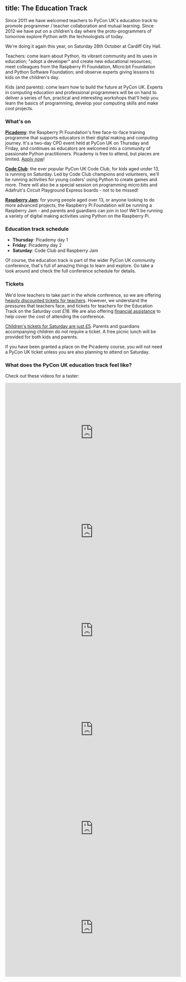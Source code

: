 title: The Education Track
---
Since 2011 we have welcomed teachers to PyCon UK's education track to promote
programmer / teacher collaboration and mutual learning. Since 2012 we have put
on a children's day where the proto-programmers of tomorrow explore Python with
the technologists of today.

We're doing it again this year, on Saturday 28th October at Cardiff City Hall.

Teachers: come learn about Python, its vibrant community and its uses in
education; "adopt a developer" and create new educational resources; meet
colleagues from the Raspberry Pi Foundation, Micro:bit Foundation and Python
Software Foundation; and observe experts giving lessons to kids on the
children's day.

Kids (and parents): come learn how to build the future at PyCon UK. Experts in
computing education and professional programmers will be on hand to deliver a
series of fun, practical and interesting workshops that'll help you learn the
basics of programming, develop your computing skills and make cool projects.

### What's on

**[Picademy](https://www.raspberrypi.org/training/picademy/)**: the Raspberry Pi Foundation's free face-to-face training programme that supports educators in
their digital making and computing journey. It's a two-day CPD event held at
PyCon UK on Thursday and Friday, and continues as educators are welcomed into a
community of passionate Python practitioners. Picademy is free to attend, but
places are limited. [Apply now](https://docs.google.com/forms/d/e/1FAIpQLSfSjics2BeFPfDToYsnhVxGNhMNHf4YFaDhuiqspwHHQ14QYA/viewform)!

**[Code Club](https://www.codeclub.org.uk/)**: the ever popular PyCon UK Code
Club, for kids aged under 13, is running on Saturday. Led by Code Club champions
and volunteers, we'll be running activities for young coders' using Python to
create games and more. There will also be a special session on programming
micro:bits and Adafruit's Circuit Playground Express boards - not to be missed!

**[Raspberry Jam](https://www.raspberrypi.org/jam/)**: for young people aged
over 13, or anyone looking to do more advanced projects, the Raspberry Pi
Foundation will be running a Raspberry Jam - and parents and guardians can join
in too! We'll be running a variety of digital making activities using Python on
the Raspberry Pi.

### Education track schedule

- **Thursday**: Picademy day 1
- **Friday**: Picademy day 2
- **Saturday**: Code Club and Raspberry Jam

Of course, the education track is part of the wider PyCon UK community
conference, that's full of amazing things to learn and explore. Go take a look
around and check the full conference schedule for details.

### Tickets

We'd love teachers to take part in the whole conference, so we are offering
[heavily discounted tickets for teachers](http://2017.pyconuk.org/tickets/).
However, we understand the pressures that teachers face, and tickets for
teachers for the Education Track on the Saturday cost £18. We are also offering
[financial assistance](http://2017.pyconuk.org/financial-assistance/) to help
cover the cost of attending the conference.

[Children's tickets for Saturday are just £5](https://hq.pyconuk.org/children/orders/new/).
Parents and guardians accompanying children do not require a ticket. A free
picnic lunch will be provided for both kids and parents.

If you have been granted a place on the Picademy course, you will not need a
PyCon UK ticket unless you are also planning to attend on Saturday.

### What does the PyCon UK education track feel like?

Check out these videos for a taster:

<iframe width="560" height="315" src="https://www.youtube.com/embed/RI7u9VtmdO8" frameborder="0" allowfullscreen></iframe>
<iframe width="560" height="315" src="https://www.youtube.com/embed/u4IMlpmjbYg" frameborder="0" allowfullscreen></iframe>
<iframe width="560" height="315" src="https://www.youtube.com/embed/DYbKDye9jJc" frameborder="0" allowfullscreen></iframe>
<iframe width="560" height="315" src="https://www.youtube.com/embed/b4N_2VjflZk" frameborder="0" allowfullscreen></iframe>
<iframe width="560" height="315" src="https://www.youtube.com/embed/FIwVyb9MY5U" frameborder="0" allowfullscreen></iframe>
<iframe width="560" height="315" src="https://www.youtube.com/embed/kxD2XbTDyjk" frameborder="0" allowfullscreen></iframe>
